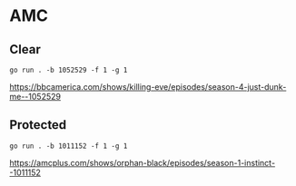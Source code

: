 # AMC

## Clear

~~~
go run . -b 1052529 -f 1 -g 1
~~~

https://bbcamerica.com/shows/killing-eve/episodes/season-4-just-dunk-me--1052529

## Protected

~~~
go run . -b 1011152 -f 1 -g 1
~~~

https://amcplus.com/shows/orphan-black/episodes/season-1-instinct--1011152
